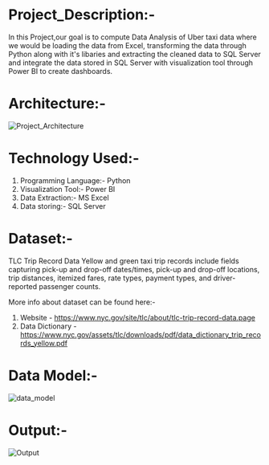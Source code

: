 # Project_Description:-
In this Project,our goal is to compute Data Analysis of Uber taxi data where we would be loading the data from Excel, transforming the data through Python along with it's libaries and extracting the cleaned data to SQL Server and integrate the data stored in SQL Server with visualization tool through Power BI to create dashboards.

# Architecture:-
![Project_Architecture](https://github.com/user-attachments/assets/090d0ab4-f633-46f4-ad41-d2cb368af9db)


# Technology Used:-
1. Programming Language:- Python
2. Visualization Tool:- Power BI
3. Data Extraction:- MS Excel
4. Data storing:- SQL Server

# Dataset:-
TLC Trip Record Data Yellow and green taxi trip records include fields capturing pick-up and drop-off dates/times, pick-up and drop-off locations, trip distances, itemized fares, rate types, payment types, and driver-reported passenger counts.

More info about dataset can be found here:-

1. Website - https://www.nyc.gov/site/tlc/about/tlc-trip-record-data.page
2. Data Dictionary - https://www.nyc.gov/assets/tlc/downloads/pdf/data_dictionary_trip_records_yellow.pdf

# Data Model:-
![data_model](https://github.com/user-attachments/assets/0401efa9-1950-4318-a287-1b2a42868bee)

# Output:-
![Output](https://github.com/user-attachments/assets/c5cf8836-3cd0-41b2-8238-006e43eae273)
